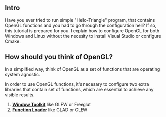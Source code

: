 ## Intro

Have you ever tried to run simple "Hello-Triangle" program, that contains OpenGL functions and you had to go through the configuration hell? 
If so, this tutorial is prepared for you. I explain how to configure OpenGL for both Windows and Linux without the necesity to install Visual Studio or configure Cmake.

## How should you think of OpenGL?  
In a simplified way, think of OpenGL as a set of functions that are operating system agnostic.

In order to use OpenGL functions, it's necesary to configure two extra libraries that contain set of functions, which are essential to achieve any visible results. 

1) [**Window Toolkit**](https://www.opengl.org/resources/libraries/windowtoolkits/) like GLFW or Freeglut<br>
2) [**Function Loader**](https://stackoverflow.com/questions/27873784/when-do-i-need-to-use-an-opengl-function-loader) like GLAD or GLEW<br>
  
